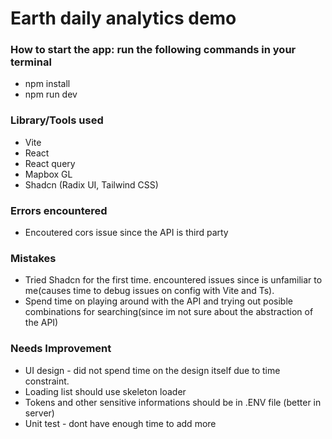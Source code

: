 # Earth daily analytics demo

### How to start the app: run the following commands in your terminal
* npm install
* npm run dev


###  Library/Tools used
* Vite
* React
* React query
* Mapbox GL
* Shadcn (Radix UI, Tailwind CSS)


### Errors encountered
* Encoutered cors issue since the API is third party


### Mistakes
* Tried Shadcn for the first time. encountered issues since is unfamiliar to me(causes time to debug issues on config with Vite and Ts).
* Spend time on playing around with the API and trying out posible combinations for searching(since im not sure about the abstraction of the API)


### Needs Improvement
* UI design - did not spend time on the design itself due to time constraint.
* Loading list should use skeleton loader
* Tokens and other sensitive informations should be in .ENV file (better in server)
* Unit test - dont have enough time to add more

